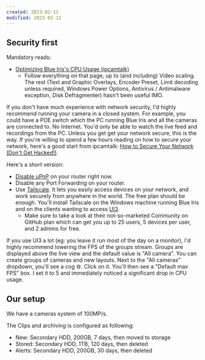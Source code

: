 ```yaml
---
created: 2023-02-11
modified: 2023-02-12
---
```

## Security first
Mandatory reads:
- [Optimizing Blue Iris's CPU Usage (ipcamtalk)](https://ipcamtalk.com/wiki/optimizing-blue-iris-s-cpu-usage/)
	- Follow everything on that page, up to (and including) Video scaling. The rest (Text and Graphic Overlays, Encoder Preset, Limit decoding unless required, Windows Power Options, Antivirus / Antimalware exception, Disk Defragmenter) hasn't been useful IMO.

If you don't have much experience with network security, I'd highly recommend running your camera in a closed system. For example, you could have a POE switch which the PC running Blue Iris and all the cameras are connected to. No Internet. You'd only be able to watch the live feed and recordings from the PC. Unless you get get your network secure, this is the way. If you're willing to spend a few hours reading on how to secure your network, here's a good start from ipcamtalk: [How to Secure Your Network (Don't Get Hacked!)](https://ipcamtalk.com/wiki/how-to-secure-your-network-don-t-get-hacked/).

Here's a short version:
- [Disable uPnP](https://lifehacker.com/disable-upnp-on-your-wireless-router-already-1844012366) on your router right now.
- Disable any Port Forwarding on your router.
- Use [Tailscale](https://tailscale.com/). It lets you easily access devices on your network, and work securely from anywhere in the world. The free plan should be enough. You'll install Tailscale on the Windows machine running Blue Iris and on the clients wanting to access [UI3](https://ipcamtalk.com/threads/blue-iris-ui3.23528/).
	- Make sure to take a look at their not-so-marketed Community on GitHub plan which can get you up to 25 users, 5 devices per user, and 2 admins for free.

If you use UI3 a lot (eg: you leave it run most of the day on a monitor), I'd highly recommend lowering the FPS of the groups stream. Groups are displayed above the live view and the default value is "All camera". You can create groups of cameras and new layouts. Next to the "All cameras" dropdown, you'll see a cog ⚙️. Click on it. You'll then see a "Default max FPS" box. I set it to 5 and immediately noticed a significant drop in CPU usage.

## Our setup
We have a cameras system of 100MP/s. 

The Clips and archiving is configured as following:
- New: Secondary HDD, 200GB, 7 days, then moved to storage
- Stored: Secondary HDD, 1TB, 120 days, then deleted
- Alerts: Secondary HDD, 200GB, 30 days, then deleted